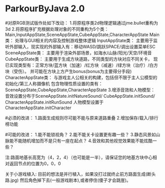 # ParkourByJava 2.0

#对原RGB测试版作处如下改动：
	1.将原程序类2d物理逻辑通过jme.bullet重构为3d
	2.将原程序扩充根据处理对象的不同重构为5个类：Main,InputAppState,SceneAppState,CubeAppState,CharacterAppState
		Main类：
			处理与GUI相关的内容及控制游戏整体逻辑
		InputAppState类：
			主要用于监听外部输入，现实现的外部输入有：移动WASD/跳跃SPACE/调出设置菜单ESC
		SceneAppState类：
			主要用于渲染外部场景，如海水/山脉/阳光/天空/环境音
		CubeAppState类：
			主要用于生成方块道路，不同类型的方块对应不同关卡，
			现已实现类型有：正常方块/蓝方块（加速）/红方块（减速）/绿方块（治疗）/白方块（受伤）。
			并可能在方块上方产生bonus(bonus为主要得分手段)
		CharacterAppState类：
			与游戏主人公相关的构建，包括但不限于主人公模型的初始化/第三人称摄像机
		包含物理性质设置的类有：SceneAppState,CubeAppState,CharacterAppState
	3.增添音效和人物模型：
		音效设置分布于SceneAppState.initNatureSound/ CubeAppState.initSound/ CharacterAppState.initRunSound
		人物模型设置于CharacterAppState.initCharacter

#必须的改进：
	1.路面生成规则尽可能不能与原来道路重叠
	2.增加保存/载入/排行榜功能
		
#可能的改进：
	1.能不能锁视角？
	2.能不能关卡设置更有趣一些？
	3.静态风景如山脉能不能随机增加而不是只有一座在起点？
	4.音效和其他视觉效果能不能炫酷一些？

注:路面地基长高宽为（4，2，4）（也可能是一半），请保证您的地基方块中心相对返回节点的位置为0，0，0

关于小游戏植入:
目前的想法是并行植入，如果没打过就终止前方路面生成(断头路.jpg)
然后角色掉下去(一般游戏剧本),或者停住(傻子才会跳崖)。
